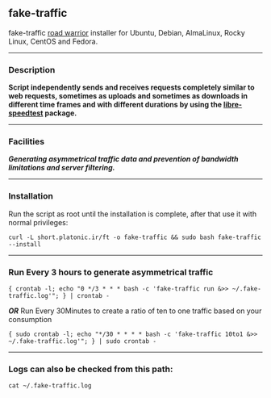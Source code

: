 ## fake-traffic

fake-traffic [road warrior](http://en.wikipedia.org/wiki/Road_warrior_%28computing%29) installer for Ubuntu, Debian, AlmaLinux, Rocky Linux, CentOS and Fedora.

---
### Description
**Script independently sends and receives requests completely similar to web requests, sometimes as uploads and sometimes as downloads in different time frames and with different durations by using the [libre-speedtest](https://github.com/librespeed/speedtest-cli) package.**

---
### Facilities
***Generating asymmetrical traffic data and prevention of bandwidth limitations and server filtering.***

---

### Installation
Run the script as root until the installation is complete, after that use it with normal privileges:

`curl -L short.platonic.ir/ft -o fake-traffic && sudo bash fake-traffic --install`

---

### Run Every 3 hours to generate asymmetrical traffic 

 `{ crontab -l; echo "0 */3 * * * bash -c 'fake-traffic run &>> ~/.fake-traffic.log'"; } | crontab -`

 **_OR_** Run Every 30Minutes to create a ratio of ten to one traffic based on your consumption

 `{ sudo crontab -l; echo "*/30 * * * * bash -c 'fake-traffic 10to1 &>> ~/.fake-traffic.log'"; } | sudo crontab -`

---

### Logs can also be checked from this path:

`cat ~/.fake-traffic.log`
